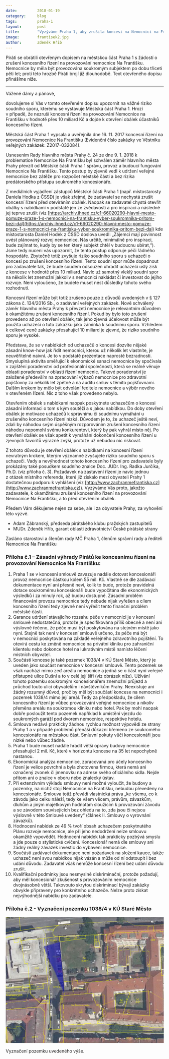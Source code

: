 ```yaml
---
date:         2018-01-19
category:     blog
tags:         praha-1
layout:       post
title:        "Vyzýváme Prahu 1, aby zrušila koncesi na Nemocnici na Františku." 
image:        frantisek2.jpg
author:       Zdeněk Hřib
---
```


Piráti se obrátili otevřeným dopisem na městskou část Praha 1 s žádostí o zrušení koncesního řízení na provozování nemocnice Na Františku. Nemocnice by měla být provozována soukromým subjektem po dobu třiceti pěti let; proti této hrozbě Piráti brojí již dlouhodobě. Text otevřeného dopisu přinášíme níže.

---

Vážené dámy a pánové,

dovolujeme si Vás v tomto otevřeném dopisu upozornit na vážné riziko soudního sporu, kterému se vystavuje Městská část Praha 1. Hrozí v případě, že nezruší koncesní řízení na provozování Nemocnice na Františku v hodnotě přes 10 miliard Kč a dojde k otevření obálek účastníků koncesního řízení.

Městská část Praha 1 vypsala a uveřejnila dne 16. 11. 2017 koncesní řízení na provozování Nemocnice Na Františku (Evidenční číslo zakázky ve Věstníku veřejných zakázek: Z2017-032084).

Usnesením Rady hlavního města Prahy č. 24 ze dne 9. 1. 2018 k problematice Nemocnice Na Františku byl schválen záměr hlavního města Prahy převzít od Městské části Praha 1 správu, provoz a budoucí fungování Nemocnice Na Františku. Tento postup by zjevně vedl k udržení veřejné nemocnice bez zátěže pro rozpočet městské části a bez rizika predátorského přístupu soukromého koncesionáře.

Z mediálních vyjádření zástupců Městské části Praha 1 (např. místostarosty Daniela Hodka z ČSSD) je však zřejmé, že zadavatel se nechystá zrušit koncesní řízení před otevíráním obálek. Naopak se zadavatel chystá otevřít obálky s nabídkami v podstatě jen ze zvědavosti a pro inspiraci a následně jej teprve zrušit (viz [https://archiv.ihned.cz/c1-66020290-hlavni-mesto-pomuze-praze-1-s-nemocnici-na-frantisku-vyber-soukromnika-pritom-bezi-dal](https://archiv.ihned.cz/c1-66020290-hlavni-mesto-pomuze-praze-1-s-nemocnici-na-frantisku-vyber-soukromnika-pritom-bezi-dal) kde místostarosta Daniel Hodek z ČSSD doslova uvedl: „Zájemci mají povinnost uvést plánovaný rozvoj nemocnice. Nás určitě, minimálně pro inspiraci, bude zajímat to, kudy by se ten který subjekt chtěl v budoucnu ubírat,“). Jsme tedy nuceni vás upozornit, že tento postup odporuje péči řádného hospodáře. Zbytečně totiž zvyšuje riziko soudního sporu s uchazeči o koncesi po zrušení koncesního řízení. Tento soudní spor může dopadnout pro zadavatele tak, že bude soudem odsouzen uhradit uchazeči ušlý zisk z koncese v hodnotě přes 10 miliard. Navíc už samotný vleklý soudní spor na několik let znemožní jakkoliv s nemocnicí nakládat či investovat do jejího rozvoje. Není vyloučeno, že budete muset nést důsledky tohoto svého rozhodnutí.

Koncesní řízení může být totiž zrušeno pouze z důvodů uvedených v § 127 zákona č. 134/2016 Sb., o zadávání veřejných zakázek. Nově schválený záměr hlavního města Prahy k převzetí nemocnice je relevantním důvodem k okamžitému zrušení koncesního řízení. Pokud by bylo toto zrušení provedeno až po otevření obálek, tak jeho zjevná účelovost může být použita uchazeči o tuto zakázku jako záminka k soudnímu sporu. Vzhledem k celkové ceně zakázky přesahující 10 miliard je zjevné, že riziko soudního sporu je vysoké.

Představa, že se v nabídkách od uchazečů o koncesi dozvíte nějaké zásadní know-how jak řídit nemocnici, kterou už několik let vlastníte, je neuvěřitelně naivní. Je to v podstatě prezentace naprosté bezradnosti. Smysluplná aktivita směřující k ekonomické sanaci nemocnice by spočívala v zajištění poradenství od profesionální společnosti, která se reálně věnuje oblasti poradenství v oblasti řízení nemocnic. Takové poradenství je založené především na zpracování výkazů nemocnice pro zdravotní pojišťovny za několik let zpětně a na auditu smluv s těmito pojišťovnami. Dalším krokem by mělo být odvolání ředitele nemocnice a výběr nového v otevřeném řízení. Nic z toho však provedeno nebylo.

Otevřením obálek s nabídkami naopak poskytnete uchazečům o koncesi zásadní informaci o tom s kým soutěží a s jakou nabídkou. Do doby otevření obálek je motivace uchazečů k správnímu či soudnímu vymáhání u zrušeného koncesního řízení nízká. Důvodem je to, že uchazeč ještě neví, zdali by náhodou svým úspěšným rozporováním zrušení koncesního řízení náhodou nepomohl svému konkurentovi, který by pak vyhrál místo něj. Po otevření obálek se však apetit k vymáhání dokončení koncesního řízení u zjevných favoritů výrazně zvýší, protože už nebudou nic riskovat.

Z tohoto důvodu je otevření obálek s nabídkami na koncesní řízení nevratným krokem, kterým významně zvyšujete riziko soudního sporu s uchazeči. Vady a nevýhodnost tohoto koncesního řízení pro zadavatele byly prokázány také posudkem soudního znalce Doc. JUDr. Ing. Radka Jurčíka, Ph.D. (viz příloha č. 3). Požadavek na zastavení řízení je navíc jednou z otázek místního referenda, které již získalo mezi obyvateli Prahy 1 dostatečnou podporu k vyhlášení (viz [http://www.zachranmefrantiska.cz](http://www.zachranmefrantiska.cz)).
Vyzýváme Vás proto, jakožto zadavatele, k okamžitému zrušení koncesního řízení na provozování Nemocnice Na Františku, a to před otevřením obálek.

Předem Vám děkujeme nejen za sebe, ale i za obyvatele Prahy, za vyhovění této výzvě.


- Adam Zábranský, předseda pirátského klubu pražských zastupitelů
- MUDr. Zdeněk Hřib, garant oblasti zdravotnictví České pirátské strany



Zasláno starostovi a členům rady MČ Praha 1, členům správní rady a řediteli Nemocnice Na Františku

### Příloha č.1 – Zásadní výhrady Pirátů ke koncesnímu řízení na provozování Nemocnice Na Františku:

1. Praha 1 se v koncesní smlouvě zavazuje nadále dotovat koncesionáři provoz nemocnice částkou kolem 55 mil. Kč. Vlastně se dle zadávací dokumentace nyní ani přesně neví, kolik to bude,  protože pravidelná dotace soukromému koncesionáři bude vypočítána dle ekonomických výsledků i za minulý rok, až budou dostupné. Zásadní problém financování provozu nemocnice tedy nebude nijak vyřešen a cílem koncesního řízení tedy zjevně není vyřešit tento finanční problém městské části.
2. Garance udržení stávajícího rozsahu péče v nemocnici je v koncesní smlouvě nedostatečná, protože je specifikována příliš obecně a není ani výslovně řečeno, že péče musí být poskytována na stejném místě jako nyní. Stejně tak není v koncesní smlouvě určeno, že péče má být v nemocnici poskytována na základě veřejného zdravotního pojištění. To otevírá cestu ke změně nemocnice na privátní kliniku pro zahraniční klientelu nebo dokonce hotel na lukrativním místě namísto léčení místních obyvatel.
3. Součástí koncese je také pozemek 1038/4 v KÚ Staré Město, který je uveden jako součást nemocnice v koncesní smlouvě. Tento pozemek se však nachází mimo zeď areálu nemocnice a jedná se o část nyní veřejně přístupné ulice Dušní a to v celé její šíři (viz obrázek níže). Užívání tohoto pozemku soukromým koncesionářem znemožní průjezd a průchod touto ulicí obyvatelům i návštěvníkům Prahy. Neexistuje ani žádný rozumný důvod, proč by měl být součástí koncese na nemocnici i pozemek 1038/4 mimo její areál. Tedy za předpokladu, že cílem koncesního řízení je vůbec provozování veřejné nemocnice a nikoliv přeměna areálu na soukromou kliniku nebo hotel. Pak by mohl naopak dobře posloužit tento pozemek například k umístění vjezdu do soukromých garáží pod dvorem nemocnice, respektive hotelu.
4. Smlouva nedává prakticky žádnou rychlou možnost výpovědi ze strany Prahy 1 a v případě problémů přenáší důkazní břemeno ze soukromého koncesionáře na městskou část. Smluvní pokuty vůči koncesionáři jsou nízké nebo vůbec žádné.
5. Praha 1 bude muset nadále hradit větší opravy budovy nemocnice přesahující 2 mil. Kč, které v horizontu koncese na 35 let nepochybně nastanou.
6. Ekonomická analýza nemocnice, zpracovaná pro účely koncesního řízení je velice povrchní a byla zhotovena firmou, která nemá ani označený zvonek či jmenovku na adrese svého oficiálního sídla. Nejde přitom ani o znalce v oboru nebo znalecký ústav.
7. Při extenzivním výkladu smlouvy není možné vyloučit, že budovy a pozemky, na nichž stojí Nemocnice na Františku, nebudou převedeny na koncesionáře. Smlouva totiž převádí vlastnická práva „ke všemu, co k závodu jako celku náleží, tedy ke všem věcem, právům, závazkům, dluhům a jiným majetkovým hodnotám sloužícím k provozování závodu a se závodem souvisejících bez ohledu na to, zda jsou či nejsou výslovně v této Smlouvě uvedeny“ (článek II. Smlouvy o vyrovnání závazků).
8. Hodnocení nabídek ze 49 % tvoří obsah uchazečem poskytnutého Plánu rozvoje nemocnice, ale při jeho nedodržení nelze smlouvu okamžitě vypovědět. Hodnocení nabídek tak prakticky pozbývá smyslu a jde pouze o stylistické cvičení. Koncesionář nemá dle smlouvy ani žádný reálný závazek investic do vybavení nemocnice.
9. Součástí zadávací dokumentace není požadavek na složení kauce, takže uchazeč není svou nabídkou nijak vázán a může od ní odstoupit i bez udání důvodu. Zadavatel však nemůže koncesní řízení bez udání důvodu zrušit.
10. Kvalifikační podmínky jsou nesmyslně diskriminační, protože požadují, aby měl koncesionář zkušenost s provozováním nemocnice dvojnásobně větší. Takovouto skrytou diskriminací bývají zakázky obvykle připraveny pro konkrétního uchazeče. Nelze proto získat nejvýhodnější nabídku pro zadavatele.


### Příloha č.2 - Vyznačení pozemku 1038/4 v KÚ Staré Město 

![Vyznačení pozemku](/assets/img/posts/frantisek.jpg "Vyznačení pozemku")

Vyznačení pozemku uvedeného výše.

